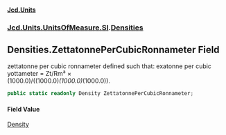 #### [Jcd.Units](index.md 'index')
### [Jcd.Units.UnitsOfMeasure.SI](Jcd.Units.UnitsOfMeasure.SI.md 'Jcd.Units.UnitsOfMeasure.SI').[Densities](Densities.md 'Jcd.Units.UnitsOfMeasure.SI.Densities')

## Densities.ZettatonnePerCubicRonnameter Field

zettatonne per cubic ronnameter defined such that: exatonne per cubic yottameter = Zt/Rm³ ×  
(1000.0)/((1000.0)*(1000.0)*(1000.0)).

```csharp
public static readonly Density ZettatonnePerCubicRonnameter;
```

#### Field Value
[Density](Density.md 'Jcd.Units.UnitTypes.Density')